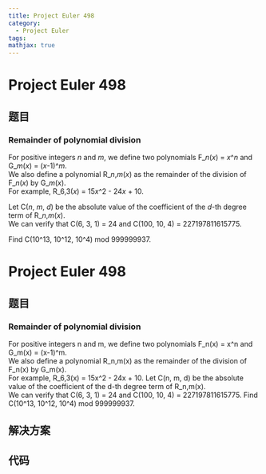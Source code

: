 ```yaml
---
title: Project Euler 498
category:
  - Project Euler
tags:
mathjax: true
---
```

<escape><!-- more --></escape>
    
# Project Euler 498
## 题目
### Remainder of polynomial division


For positive integers <var>n</var> and <var>m</var>, we define two polynomials F_<var>n</var>(<var>x</var>) = <var>x</var>^<var>n</var> and G_<var>m</var>(<var>x</var>) = (<var>x</var>-1)^<var>m</var>.<br />
We also define a polynomial R_<var>n</var>,<var>m</var>(<var>x</var>) as the remainder of the division of F_<var>n</var>(<var>x</var>) by G_<var>m</var>(<var>x</var>).<br />
For example, R_6,3(<var>x</var>) = 15<var>x</var>^2 - 24<var>x</var> + 10.

Let C(<var>n</var>, <var>m</var>, <var>d</var>) be the absolute value of the coefficient of the <var>d</var>-th degree term of R_<var>n</var>,<var>m</var>(<var>x</var>).<br />
We can verify that C(6, 3, 1) = 24 and C(100, 10, 4) = 227197811615775.

Find C(10^13, 10^12, 10^4) mod 999999937.


# Project Euler 498
## 题目
### Remainder of polynomial division

For positive integers n and m, we define two polynomials F_n(x) = x^n and G_m(x) = (x-1)^m.<br>We also define a polynomial R_n,m(x) as the remainder of the division of F_n(x) by G_m(x).<br>For example, R_6,3(x) = 15x^2 - 24x + 10.
Let C(n, m, d) be the absolute value of the coefficient of the d-th degree term of R_n,m(x).<br>We can verify that C(6, 3, 1) = 24 and C(100, 10, 4) = 227197811615775.
Find C(10^13, 10^12, 10^4) mod 999999937.


## 解决方案


## 代码


